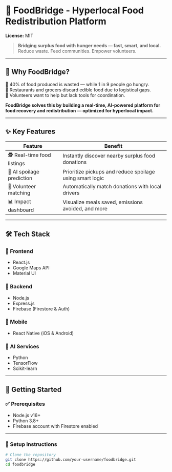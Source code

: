 # 🍏 FoodBridge - Hyperlocal Food Redistribution Platform

**License:** MIT

> **Bridging surplus food with hunger needs — fast, smart, and local.**  
> Reduce waste. Feed communities. Empower volunteers.

---

## 🌟 Why FoodBridge?

🚨 40% of food produced is wasted — while 1 in 9 people go hungry.  
🏪 Restaurants and grocers discard edible food due to logistical gaps.  
🙋 Volunteers want to help but lack tools for coordination.

**FoodBridge solves this by building a real-time, AI-powered platform for food recovery and redistribution — optimized for hyperlocal impact.**

---

## ✨ Key Features

| Feature                 | Benefit                                                                 |
|------------------------|-------------------------------------------------------------------------|
| 🕵️ Real-time food listings | Instantly discover nearby surplus food donations                        |
| 🧠 AI spoilage prediction | Prioritize pickups and reduce spoilage using smart logic               |
| 🚗 Volunteer matching     | Automatically match donations with local drivers                       |
| 📊 Impact dashboard       | Visualize meals saved, emissions avoided, and more                    |

---

## 🛠 Tech Stack

### 🔹 Frontend
- React.js  
- Google Maps API  
- Material UI  

### 🔹 Backend
- Node.js  
- Express.js  
- Firebase (Firestore & Auth)  

### 🔹 Mobile
- React Native (iOS & Android)  

### 🔹 AI Services
- Python  
- TensorFlow  
- Scikit-learn  

---

## 🚀 Getting Started

### ✅ Prerequisites
- Node.js v16+
- Python 3.8+
- Firebase account with Firestore enabled

---

### 🔧 Setup Instructions

```bash
# Clone the repository
git clone https://github.com/your-username/foodbridge.git
cd foodbridge
